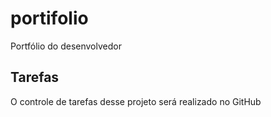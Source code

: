 # portifolio
Portfólio do desenvolvedor

## Tarefas

O controle de tarefas desse projeto será realizado no GitHub